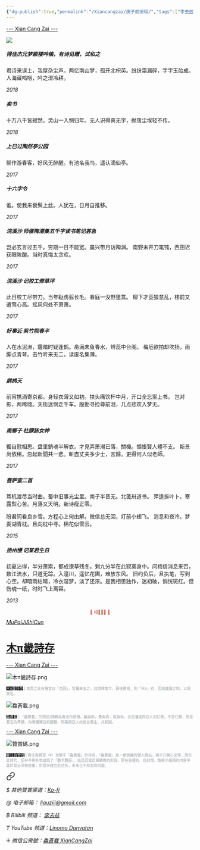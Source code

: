```yaml
---
{"dg-publish":true,"permalink":"/Xiancangzai/庚子前旧稿/","tags":["李去兹","旧诗","木π畿詩存"],"created":"2025-05-06T18:33:49.595+08:00"}
---
```



<div class="splitline"><a href="https://www.xiancangzai.com/">--- Xian Cang Zai ---</a></div>

![](https://i.pinimg.com/736x/e4/98/c4/e498c405da87eecda82b092d61fb5d91.jpg)

<div class="spacer"></div>

##### 得佳杰兄梦颖楼吟稿，有诗见赠，试和之

君诗来误土，我屋杂尘声。两忆南山梦，孤开北枳英。纷纷霜漏碎，字字玉胎成。人海藏呜咽，吟之湿冷耕。

<cite>2018</cite>

##### 卖书

十万八千皆寂然。灵山一入惘归年。无人识得真无字，抛落尘埃轻不传。

<cite>2018</cite>

##### 上巳过陶然亭公园

聊作游春客，好风无醉醒。有池名我鸟，遥认滴仙亭。

<cite>2017</cite>

##### 十六字令

谁。使我来衰鬓上丝。人犹在，日月自推移。

<cite>2017</cite>

##### 浣溪沙 师催陶潜集五千字读书笔记甚急

岂必玄言过五千。穷期一日不能宽。晨兴带月访陶渊。
南野未开刀笔钝，西田迟获眼眸酸。当时真悔太贪欢。

<cite>2017</cite>

##### 浣溪沙 记校工修草坪

此日校工尽带刀。当年鞑虏翦长毛。春庭一没野蓬蒿。
柳下才芟猿意乱，楼前又遣骛心高。摇风何处不萧萧。

<cite>2017</cite>

##### 好事近 紫竹院春半

人在水泥洲，霾暗时疑逢鹤。舟满未鱼春水，辨蕊中台阁。
梅卮欲拍却吹扬，雨脚点青萼。击竹听来无二，读废名集薄。

<cite>2017</cite>

##### 鹧鸪天

前宵携酒寄京都。身轻衣薄又如初。扶头痛饮杯中月，开口全忘案上书。
岂对影，两唏嘘。天街迷惘走千车。殷勤寻捡尊前泪，几点悲欢入梦无。

<cite>2017</cite>

##### 南鄉子 社課詠女神

獨自慰相思。盘里銷魂半解衣。才見弄箫潮已落，關機。惆悵賢人體不支。
斯景尚依稀。忽起新聞共一悲。斬盡丈夫多少士，言歸。更得何人似老師。

<cite>2017</cite>

##### 菩萨蛮二首

耳机渡尽当时曲。蜀中旧事光尘里。南子半音无。北笺卅道书。
萍逢拆叶卜。寒露梨心苦。月落又天明。新诗瘦正零。

盼君同看良乡雪。方程心上何由解。微信总无回，灯前小翅飞。
消息和夜冷。梦委湖青枕。且向枕中寻。棉花似雪云。

<cite>2015</cite>

##### 扬州慢 记某君生日

初夏沾得，半分萧索，都成潦草残冬。剩九分半在此寂寞身中。问梅信消息来否，数江流水，只道无踪。入潼川，遥忆花圃，难放东风。
旧约负后，且执笔，写到心空。却暗雨枯晴，冷衣湿梦，淡了还浓。是我相思独作，迷初破，惝恍斑红。但伤魂一纸，时时飞上离容。

<cite>2013</cite>


<div class="spacer"></div>

<p style="text-align:center;color:#B54434;font-size:0.8em;">▮ 相𨳹󾗖􁴆 ▮</p>

<div class="header-container">
    <div class="triangle"></div>
    <div class="collect-media" style="background-image: url('https://www.xiancangzai.com/img/user/%E9%99%84%E4%BB%B6/%E9%99%84%E4%BB%B62024/%E6%9C%A8%CF%80%E7%95%BF%E8%A9%A9%E5%AD%98.png');">
        <a href="https://www.xiancangzai.com/Xiancangzai/%E6%9C%A8%CF%80%E7%95%BF%E8%A9%A9%E5%AD%98/" class="ncard-link"></a>
        <div class="collect-text">
            <a href="https://www.xiancangzai.com/Xiancangzai/%E6%9C%A8%CF%80%E7%95%BF%E8%A9%A9%E5%AD%98/">
                <cite>MuPaiJiShiCun</cite>
                <h1>木π畿詩存</h1>
            </a>
        </div>
    </div>
</div>

<div class="splitline"><a href="https://www.xiancangzai.com/">--- Xian Cang Zai ---</a></div>

![木π畿詩存.png](/img/user/%E9%99%84%E4%BB%B6/%E9%99%84%E4%BB%B62024/%E6%9C%A8%CF%80%E7%95%BF%E8%A9%A9%E5%AD%98.png)

<p style="font-size:0.7em; color:#999ea2"><ins style="font-size:1em;background: black;color:white">木π畿詩存</ins> | 寓邸之北有膳堂曰「杏园」，常獨來去之，其燈牌壞半，暮夜瞻視，則「木π」也，因效畿服之制，以爲齋名。</p>

![鱻蒼載.png](/img/user/%E9%99%84%E4%BB%B6/%E9%99%84%E4%BB%B62024/%E9%B1%BB%E8%92%BC%E8%BC%89.png)

<p style="font-size:0.7em; color:#999ea2"><ins style="font-size:1em;background: black;color:white">鱻蒼載</ins> | 「鱻蒼載」的隱語/鴘轉為魯迅所發機，鱻與新，蒼與青，載與年，全是潘諾西亞人的幻覺，不是任務，而是悬亙的準備，向著彌賽亞的腳踵、阿美西亞人的語言僭主、共和囻。</p>

<div class="splitline"><a href="https://www.xiancangzai.com/">--- Xian Cang Zai ---</a></div>

![贊賞碼.png](/img/user/%E9%99%84%E4%BB%B6/%E9%99%84%E4%BB%B62024/%E8%B4%8A%E8%B3%9E%E7%A2%BC.png)

<p style="font-size:0.7em; color:#999ea2"><ins style="font-size:1em;background: black;color:white">眷注與贊賞</ins> | 眷注與贊賞（¥）也關乎「鱻蒼載」的持存，「鱻蒼載」是一處游離的個人網站，幾乎只關心文學，而在此時代，卻并不例外地成爲了「數字難民」，姑且忍受這樣驕稚的形容。那些自便的、但封閉、敞視于威柄的内容平臺於是必須被放棄，於是來建立此迂折，未來正不知去向何處。</p>


<div class="transclusion internal-embed is-loaded"><a class="markdown-embed-link" href="/Xiancangzai/LinkTree/" aria-label="Open link"><svg xmlns="http://www.w3.org/2000/svg" width="24" height="24" viewBox="0 0 24 24" fill="none" stroke="currentColor" stroke-width="2" stroke-linecap="round" stroke-linejoin="round" class="svg-icon lucide-link"><path d="M10 13a5 5 0 0 0 7.54.54l3-3a5 5 0 0 0-7.07-7.07l-1.72 1.71"></path><path d="M14 11a5 5 0 0 0-7.54-.54l-3 3a5 5 0 0 0 7.07 7.07l1.71-1.71"></path></svg></a><div class="markdown-embed">





<cite>$ 其他贊賞渠道：[Ko-fi](https://ko-fi.com/xiancangzai)</cite>

<cite>@ 电子邮箱： liquziii@gmail.com </cite>

<cite>฿ Bilibili 频道： [李去兹](https://space.bilibili.com/1676863200)</cite>

<cite>₸ YouTube 频道：[Linomo Danvatan](http://www.youtube.com/@LinomoDanvatan) </cite>

<cite>⁜ 微信公衆號：[鱻蒼載 XianCangZai](https://mp.weixin.qq.com/s/yneTMt9zIapGXF9yfuvOkg)</cite>


</div></div>

